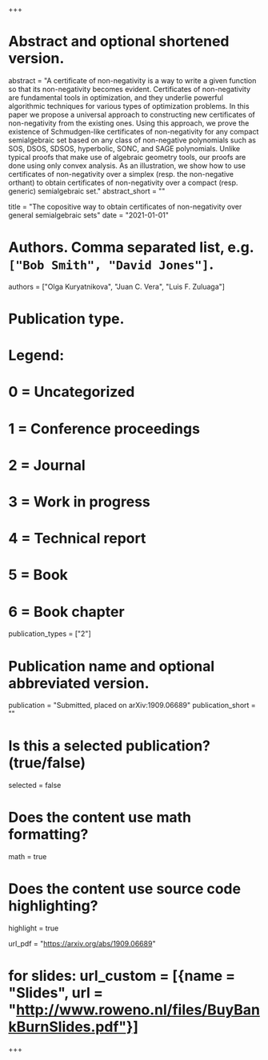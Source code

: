 +++
# Abstract and optional shortened version.
abstract = "A certificate of non-negativity is a way to write a given function so that its non-negativity becomes evident. Certificates of non-negativity are fundamental tools in optimization, and they underlie powerful algorithmic techniques for various types of optimization problems. In this paper we propose a universal approach to constructing new certificates of non-negativity from the existing ones. Using this approach, we prove the existence of Schmudgen-like certificates of non-negativity for any compact semialgebraic set based on any class of non-negative polynomials such as SOS, DSOS, SDSOS, hyperbolic, SONC, and SAGE polynomials. Unlike typical proofs that make use of algebraic geometry tools, our proofs are done using only convex analysis. As an illustration, we show how to use certificates of non-negativity over a simplex (resp. the non-negative orthant) to obtain certificates of non-negativity over a compact (resp. generic) semialgebraic set."
abstract_short = ""

title = "The copositive way to obtain certificates of non-negativity over general semialgebraic sets"
date = "2021-01-01"

# Authors. Comma separated list, e.g. `["Bob Smith", "David Jones"]`.
authors = ["Olga Kuryatnikova", "Juan C. Vera", "Luis F. Zuluaga"]
# Publication type.
# Legend:
# 0 = Uncategorized
# 1 = Conference proceedings
# 2 = Journal
# 3 = Work in progress
# 4 = Technical report
# 5 = Book
# 6 = Book chapter
publication_types = ["2"]

# Publication name and optional abbreviated version.
publication = "Submitted, placed on arXiv:1909.06689"
publication_short = ""

# Is this a selected publication? (true/false)
selected = false


# Does the content use math formatting?
math = true

# Does the content use source code highlighting?
highlight = true

url_pdf = "https://arxiv.org/abs/1909.06689"

# for slides: url_custom = [{name = "Slides", url = "http://www.roweno.nl/files/BuyBankBurnSlides.pdf"}]


+++

